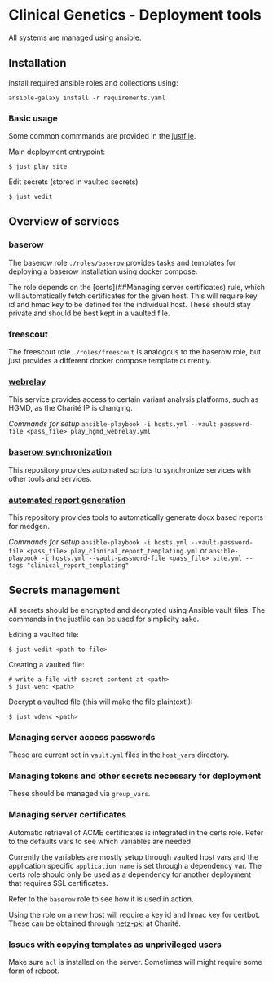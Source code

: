 # Clinical Genetics - Deployment tools

All systems are managed using ansible.


## Installation

Install required ansible roles and collections using:

```
ansible-galaxy install -r requirements.yaml
```

### Basic usage

Some common commmands are provided in the [justfile](https://github.com/casey/just).

Main deployment entrypoint:

```
$ just play site
```

Edit secrets (stored in vaulted secrets)

```
$ just vedit
```

## Overview of services

### baserow

The baserow role `./roles/baserow` provides tasks and templates for deploying a
baserow installation using docker compose.

The role depends on the [certs](##Managing server certificates) rule, which will automatically fetch certificates
for the given host. This will require key id and hmac key to be defined for the
individual host. These should stay private and should be best kept in a vaulted
file.

### freescout

The freescout role `./roles/freescout` is analogous to the baserow role, but
just provides a different docker compose template currently.

### [webrelay](https://github.com/xiamaz/webrelay)

This service provides access to certain variant analysis platforms, such as
HGMD, as the Charité IP is changing.

*Commands for setup*
`ansible-playbook -i hosts.yml --vault-password-file <pass_file> play_hgmd_webrelay.yml`

### [baserow synchronization](https://github.com/xiamaz/cads_data_exchange)

This repository provides automated scripts to synchronize services with other
tools and services.

### [automated report generation](https://github.com/xiamaz/clinical-report-templating)

This repository provides tools to automatically generate docx based reports for
medgen.

*Commands for setup*
`ansible-playbook -i hosts.yml --vault-password-file <pass_file> play_clinical_report_templating.yml`
or
`ansible-playbook -i hosts.yml --vault-password-file <pass_file> site.yml --tags "clinical_report_templating"`

## Secrets management

All secrets should be encrypted and decrypted using Ansible vault files. The
commands in the justfile can be used for simplicity sake.

Editing a vaulted file:

```
$ just vedit <path to file>
```

Creating a vaulted file:

```
# write a file with secret content at <path>
$ just venc <path>
```

Decrypt a vaulted file (this will make the file plaintext!):

```
$ just vdenc <path>
```

### Managing server access passwords

These are current set in `vault.yml` files in the `host_vars` directory.


### Managing tokens and other secrets necessary for deployment

These should be managed via `group_vars`.

### Managing server certificates

Automatic retrieval of ACME certificates is integrated in the certs role. Refer
to the defaults vars to see which variables are needed.

Currently the variables are mostly setup through vaulted host vars and the
application specific `application_name` is set through a dependency var. The
certs role should only be used as a dependency for another deployment that
requires SSL certificates.

Refer to the `baserow` role to see how it is used in action.

Using the role on a new host will require a key id and hmac key for certbot.
These can be obtained through [netz-pki](https://netz-pki.charite.de/) at
Charité.

### Issues with copying templates as unprivileged users

Make sure `acl` is installed on the server. Sometimes will might require some
form of reboot.
